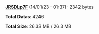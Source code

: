 [**JRSDLp7F**](/data/JRSDLp7F.txt) (14/01/23 - 01:37)- 2342 bytes

**Total Datas**: 4246

**Total Size**: 26.33 MB / 26.3 MB